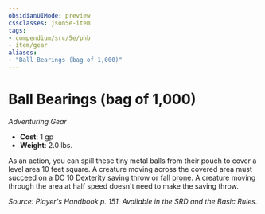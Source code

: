 ```yaml
---
obsidianUIMode: preview
cssclasses: json5e-item
tags:
- compendium/src/5e/phb
- item/gear
aliases: 
- "Ball Bearings (bag of 1,000)"
---
```

# Ball Bearings (bag of 1,000)
*Adventuring Gear*  

- **Cost**: 1 gp
- **Weight**: 2.0 lbs.

As an action, you can spill these tiny metal balls from their pouch to cover a level area 10 feet square. A creature moving across the covered area must succeed on a DC 10 Dexterity saving throw or fall [prone](4-Resources/Compendium/rules/conditions.md#prone). A creature moving through the area at half speed doesn't need to make the saving throw.

*Source: Player's Handbook p. 151. Available in the SRD and the Basic Rules.*